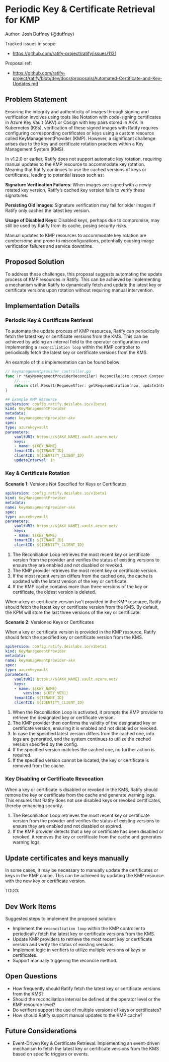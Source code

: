 # Periodic Key & Certificate Retrieval for KMP
Author: Josh Duffney (@duffney)

Tracked issues in scope:
- https://github.com/ratify-project/ratify/issues/1131

Proposal ref:
- https://github.com/ratify-project/ratify/blob/dev/docs/proposals/Automated-Certificate-and-Key-Updates.md

## Problem Statement

Ensuring the integrity and authenticity of images through signing and verification involves using tools like Notation with code-signing certificates in Azure Key Vault (AKV) or Cosign with key pairs stored in AKV. In Kubernetes (K8s), verification of these signed images with Ratify requires configuring corresponding certificates or keys using a custom resource called KeyManagementProvider (KMP). However, a significant challenge arises due to the key and certificate rotation practices within a Key Management System (KMS).

In v1.2.0 or earlier, Ratify does not support automatic key rotation, requiring manual updates to the KMP resource to accommodate key rotation. Meaning that Ratify continues to use the cached versions of keys or certificates, leading to potential issues such as: 

**Signature Verification Failures**: When images are signed with a newly rotated key version, Ratify’s cached key version fails to verify these signatures.

**Persisting Old Images**: Signature verification may fail for older images if Ratify only caches the latest key version.

**Usage of Disabled Keys**: Disabled keys, perhaps due to compromise, may still be used by Ratify from its cache, posing security risks.

Manual updates to KMP resources to accommodate key rotation are cumbersome and prone to misconfigurations, potentially causing image verification failures and service downtime.

## Proposed Solution

To address these challenges, this proposal suggests automating the update process of KMP resources in Ratify. This can be achieved by implementing a mechanism within Ratify to dynamically fetch and update the latest key or certificate versions upon rotation without requiring manual intervention. 

## Implementation Details

### Periodic Key & Certificate Retrieval

To automate the update process of KMP resources, Ratify can periodically fetch the latest key or certificate versions from the KMS. This can be achieved by adding an interval field to the operator configuration and implementing a `reconciliation loop` within the KMP controller to periodically fetch the latest key or certificate versions from the KMS.

An example of this implementation can be found below:

```go
// keymanagementprovider_controller.go
func (r *KeyManagementProviderReconciler) Reconcile(ctx context.Context, req ctrl.Request) (ctrl.Result, error) {
    //.....
    return ctrl.Result{RequeueAfter: getRequeueDuration(now, updateInterval)}, nil
}
```

```yml
## Example KMP Resource
apiVersion: config.ratify.deislabs.io/v1beta1
kind: KeyManagementProvider
metadata:
name: keymanagementprovider-akv
spec:
type: azurekeyvault
parameters:
    vaultURI: https://${AKV_NAME}.vault.azure.net/
    keys:
    - name: ${KEY_NAME}
    tenantID: ${TENANT_ID}
    clientID: ${IDENTITY_CLIENT_ID}
    updateInterval: 1h
```

### Key & Certificate Rotation

**Scenario 1**: Versions Not Specified for Keys or Certificates

```yml
apiVersion: config.ratify.deislabs.io/v1beta1
kind: KeyManagementProvider
metadata:
name: keymanagementprovider-akv
spec:
type: azurekeyvault
parameters:
    vaultURI: https://${AKV_NAME}.vault.azure.net/
    keys:
    - name: ${KEY_NAME}
    tenantID: ${TENANT_ID}
    clientID: ${IDENTITY_CLIENT_ID}
```

1. The Reconiliation Loop retrieves the most recent key or certificate version from the provider and verifies the status of existing versions to ensure they are enabled and not disabled or revoked.
2. The KMP provider retrieves the most recent key or certificate version.
3. If the most recent version differs from the cached one, the cache is updated with the latest version of the key or certificate.
4. If the KMP cache contains more than three versions of the key or certificate, the oldest version is deleted.

When a key or certificate version isn't provided in the KMP resource, Ratify should fetch the latest key or certificate version from the KMS. By default, the KPM will store the last three versions of the key or certificate.

**Scenario 2**: Versioned Keys or Certificates

When a key or certificate version is provided in the KMP resource, Ratify should fetch the specified key or certificate version from the KMS.

```yml
apiVersion: config.ratify.deislabs.io/v1beta1
kind: KeyManagementProvider
metadata:
name: keymanagementprovider-akv
spec:
type: azurekeyvault
parameters:
    vaultURI: https://${AKV_NAME}.vault.azure.net/
    keys:
    - name: ${KEY_NAME}
        version: ${KEY_VER1}
    tenantID: ${TENANT_ID}
    clientID: ${IDENTITY_CLIENT_ID}
```

1. When the Reconiliation Loop is activated, it prompts the KMP provider to retrieve the designated key or certificate version.
2. The KMP provider then confirms the validity of the designated key or certificate version, ensuring it is enabled and not disabled or revoked.
3. In case the specified latest version differs from the cached one, info logs are generated, and the system continues to utilize the cached version specified by the config.
4. If the specified version matches the cached one, no further action is required.
5. If the specified version cannot be located, the key or certificate is removed from the cache.

### Key Disabling or Certificate Revocation

When a key or certificate is disabled or revoked in the KMS, Ratify should remove the key or certificate from the cache and generate warning logs. This ensures that Ratify does not use disabled keys or revoked certificates, thereby enhancing security.

1. The Reconiliation Loop retrieves the most recent key or certificate version from the provider and verifies the status of existing versions to ensure they are enabled and not disabled or expired.
2. If the KMP provider detects that a key or certificate has been disabled or revoked, it removes the key or certificate from the cache and generates warning logs.

## Update certificates and keys manually

In some cases, it may be necessary to manually update the certificates or keys in the KMP cache. This can be achieved by updating the KMP resource with the new key or certificate version.

TODO: 

## Dev Work Items

Suggested steps to implement the proposed solution:
- Implement the `reconciliation loop` within the KMP controller to periodically fetch the latest key or certificate versions from the KMS.
- Update KMP providers to retrieve the most recent key or certificate version and verify the status of existing versions.
- Implement logic in verifiers to utilize multiple versions of keys or certificates.
- Support manually triggering the reconcile method. 

## Open Questions

- How frequently should Ratify fetch the latest key or certificate versions from the KMS?
- Should the reconciliation interval be defined at the operator level or the KMP resource level?
- Do verifiers support the use of multiple versions of keys or certificates?
- How should Ratify support manual updates to the KMP cache?

## Future Considerations

- Event-Driven Key & Certificate Retrieval: Implementing an event-driven mechanism to fetch the latest key or certificate versions from the KMS based on specific triggers or events.
